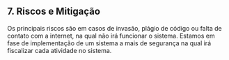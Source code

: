 ## 7. Riscos e Mitigação ##

Os principais riscos são em casos de invasão, plágio de código ou falta de contato com a internet, na qual não irá funcionar o sistema. Estamos em fase de implementação de um sistema a mais de segurança na qual irá fiscalizar cada atividade no sistema.
